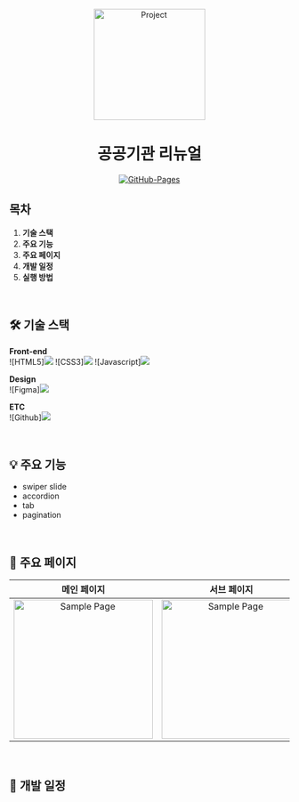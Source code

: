 <div align="center">
  <br />
  <img src="./images/project_logo.png" alt="Project" height="200px" />
  <br />
  <h1>공공기관 리뉴얼</h1>
  <a href="https://github.com/chang9287/test01.git">
  <img src="https://img.shields.io/badge/GitHub%20Pages-Active-AEF359?&logo=github&logoColor=white" alt="GitHub-Pages" />
  </a>
  <br />
</div>

## 목차

1. **기술 스택**
2. **주요 기능**
3. **주요 페이지**
4. **개발 일정**
5. **실행 방법**

<br />

## 🛠 기술 스택

**Front-end**
<br />
 ![HTML5]<img src="https://img.shields.io/badge/HTML5-E34F26?style=for-the-badge&logo=HTML5&logoColor=white">
 ![CSS3]<img src="https://img.shields.io/badge/CSS3-1572B6?style=for-the-badge&logo=CSS3&logoColor=white">
 ![Javascript]<img src="https://img.shields.io/badge/Javascript-F7DF1E?style=for-the-badge&logo=Javascript&logoColor=white">

**Design**
<br />
 ![Figma]<img src="https://img.shields.io/badge/Figma-F24E1E?style=for-the-badge&logo=Figma&logoColor=white">

**ETC**
<br />
 ![Github]<img src="https://img.shields.io/badge/Github-181717?style=for-the-badge&logo=Github&logoColor=white">

<br />

## 💡 주요 기능

- swiper slide
- accordion
- tab
- pagination

<br />

## 📄 주요 페이지

|                               메인 페이지                               |                               서브 페이지                               |
| :---------------------------------------------------------------------: | :---------------------------------------------------------------------: |
| <img src="./images/sample_page.png" alt="Sample Page" height="250px" /> | <img src="./images/sample_page.png" alt="Sample Page" height="250px" /> |

<br />

## 📅 개발 일정

<br />
